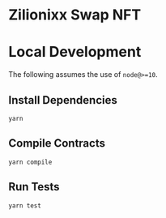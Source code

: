 # Zilionixx Swap NFT

# Local Development

The following assumes the use of `node@>=10`.

## Install Dependencies

`yarn`

## Compile Contracts

`yarn compile`

## Run Tests

`yarn test`
